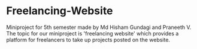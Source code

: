 # Freelancing-Website
Miniproject for 5th semester made by Md Hisham Gundagi and Praneeth V.
The topic for our miniproject is 'freelancing website' which provides a platform for freelancers to take up projects posted on the website.
